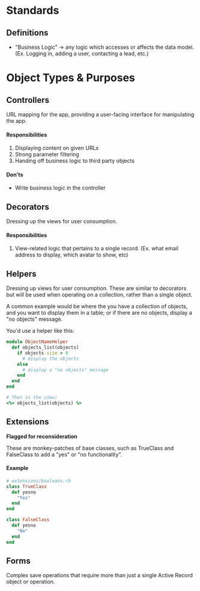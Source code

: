 # Standards

## Definitions

* "Business Logic" -> any logic which accesses or affects the data model.  (Ex. Logging in, adding a user, contacting a lead, etc.)

# Object Types & Purposes

## Controllers
URL mapping for the app, providing a user-facing interface for manipulating the app.

#### Responsibilities
1. Displaying content on given URLs
2. Strong parameter filtering
3. Handing off business logic to third party objects

#### Don'ts
* Write business logic in the controller

## Decorators
Dressing up the views for user consumption.

#### Responsibilities
1. View-related logic that pertains to a single record. (Ex. what email address to display, which avatar to show, etc)

## Helpers
Dressing up views for user consumption.  These are similar to decorators but will be used when operating on a collection, rather than a single object.

A common example would be where the you have a collection of objects, and you want to display them in a table; or if there are no objects, display a "no objects" message.

You'd use a helper like this:

```ruby
module ObjectNameHelper
  def objects_list(objects)
    if objects.size > 0
      # display the objects
    else
      # display a "no objects" message
    end
  end
end

# Then in the view:
<%= objects_list(objects) %>
```

## Extensions
**Flagged for reconsideration**  

These are monkey-patches of base classes, such as TrueClass and FalseClass to add a "yes" or "no functionality".

#### Example
```ruby
# extensions/booleans.rb
class TrueClass
  def yesno
    "Yes"
  end
end

class FalseClass
  def yesno
    "No"
  end
end
```

## Forms
Complex save operations that require more than just a single Active Record object or operation.

